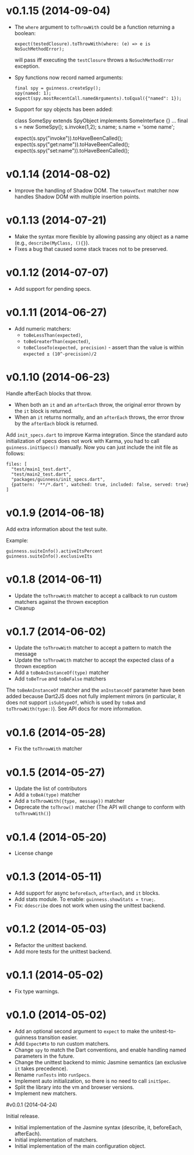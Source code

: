 # v0.1.15 (2014-09-04)

- The `where` argument to `toThrowWith` could be a function returning a boolean:

    `expect(testedClosure).toThrowWith(where: (e) => e is NoSuchMethodError);`

  will pass iff executing the `testClosure` throws a `NoSuchMethodError` exception.

- Spy functions now record named arguments:

    ```
    final spy = guinness.createSpy();
    spy(named: 1);
    expect(spy.mostRecentCall.namedArguments).toEqual({"named": 1});
    ```

- Support for spy objects has been added:

    class SomeSpy extends SpyObject implements SomeInterface {}
    ...
    final s = new SomeSpy();
    s.invoke(1,2);
    s.name;
    s.name = 'some name';

    expect(s.spy("invoke")).toHaveBeenCalled();
    expect(s.spy("get:name")).toHaveBeenCalled();
    expect(s.spy("set:name")).toHaveBeenCalled();

# v0.1.14 (2014-08-02)

- Improve the handling of Shadow DOM. The `toHaveText` matcher now handles Shadow DOM with multiple insertion points.

# v0.1.13 (2014-07-21)

- Make the syntax more flexible by allowing passing any object as a name (e.g., `describe(MyClass, (){}`).
- Fixes a bug that caused some stack traces not to be preserved.

# v0.1.12 (2014-07-07)

- Add support for pending specs.

# v0.1.11 (2014-06-27)

- Add numeric matchers:
  - `toBeLessThan(expected)`,
  - `toBeGreaterThan(expected)`,
  - `toBeCloseTo(expected, precision)` - assert than the value is within `expected ± (10^-precision)/2`

# v0.1.10 (2014-06-23)

Handle afterEach blocks that throw.
- When both an `it` and an `afterEach` throw, the original error thrown by the `it` block is returned.
- When an `it` returns normally, and an `afterEach` throws, the error throw by the `afterEach` block is returned.


Add `init_specs.dart` to improve Karma integration. Since the standard auto initialization of specs does not work with Karma, you had to call `guinness.initSpecs()` manually.
Now you can just include the init file as follows:

    files: [
      "test/main1_test.dart",
      "test/main2_test.dart",
      "packages/guinness/init_specs.dart",
      {pattern: '**/*.dart', watched: true, included: false, served: true}
    ]


# v0.1.9 (2014-06-18)

Add extra information about the test suite.

Example:

    guinness.suiteInfo().activeItsPercent
    guinness.suiteInfo().exclusiveIts


# v0.1.8 (2014-06-11)

- Update the `toThrowWith` matcher to accept a callback to run custom matchers against the thrown exception
- Cleanup


# v0.1.7 (2014-06-02)

- Update the `toThrowWith` matcher to accept a pattern to match the message
- Update the `toThrowWith` matcher to accept the expected class of a thrown exception
- Add a `toBeAnInstanceOf(type)` matcher
- Add `toBeTrue` and `toBeFalse` matchers

The `toBeAnInstanceOf` matcher and the `anInstanceOf` parameter have been added because Dart2JS does not fully implement mirrors (in particular, it does not support `isSubtypeOf`, which is used by `toBeA` and `toThrowWith(type:)`). See API docs for more information.

# v0.1.6 (2014-05-28)

- Fix the `toThrowWith` matcher

# v0.1.5 (2014-05-27)

- Update the list of contributors
- Add a `toBeA(type)` matcher
- Add a `toThrowWith({type, message})` matcher
- Deprecate the `toThrow()` matcher (The API will change to conform with `toThrowWith()`)

# v0.1.4 (2014-05-20)

- License change

# v0.1.3 (2014-05-11)

- Add support for async `beforeEach`, `afterEach`, and `it` blocks.
- Add stats module. To enable: `guinness.showStats = true;`.
- Fix: `ddescribe` does not work when using the unittest backend.

# v0.1.2 (2014-05-03)

- Refactor the unittest backend.
- Add more tests for the unittest backend.

# v0.1.1 (2014-05-02)

- Fix type warnings.

# v0.1.0 (2014-05-02)

- Add an optional second argument to `expect` to make the unitest-to-guinness transition easier.
- Add `Expect#to` to run custom matchers.
- Change `spy` to match the Dart conventions, and enable handling named parameters in the future.
- Change the unittest backend to mimic Jasmine semantics (an exclusive `it` takes precedence).
- Rename `runTests` into `runSpecs`.
- Implement auto initialization, so there is no need to call `initSpec`.
- Split the library into the vm and browser versions.
- Implement new matchers.

#v0.0.1 (2014-04-24)

Initial release.

- Initial implementation of the Jasmine syntax (describe, it, beforeEach, afterEach).
- Initial implementation of matchers.
- Initial implementation of the main configuration object.

